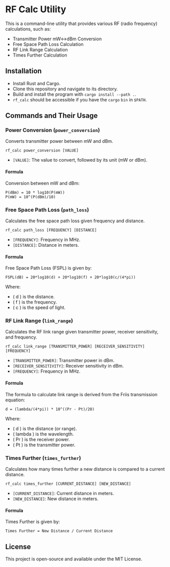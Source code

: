 # RF Calc Utility

This is a command-line utility that provides various RF (radio frequency) calculations, such as:

- Transmitter Power mW<->dBm Conversion
- Free Space Path Loss Calculation
- RF Link Range Calculation
- Times Further Calculation

## Installation

- Install Rust and Cargo.
- Clone this repository and navigate to its directory.
- Build and install the program with `cargo install --path .`.
- `rf_calc` should be accessible if you have the `cargo` `bin` in `$PATH`.

## Commands and Their Usage

### Power Conversion (`power_conversion`)

Converts transmitter power between mW and dBm.

```
rf_calc power_conversion [VALUE]
```

- `[VALUE]`: The value to convert, followed by its unit (mW or dBm).

#### Formula

Conversion between mW and dBm:

```
P(dBm) = 10 * log10(P(mW))
P(mW) = 10^(P(dBm)/10)
```

### Free Space Path Loss (`path_loss`)

Calculates the free space path loss given frequency and distance.

```
rf_calc path_loss [FREQUENCY] [DISTANCE]
```

- `[FREQUENCY]`: Frequency in MHz.
- `[DISTANCE]`: Distance in meters.

#### Formula

Free Space Path Loss (FSPL) is given by:

```
FSPL(dB) = 20*log10(d) + 20*log10(f) + 20*log10(c/(4*pi))
```

Where:
- \( d \) is the distance.
- \( f \) is the frequency.
- \( c \) is the speed of light.

### RF Link Range (`link_range`)

Calculates the RF link range given transmitter power, receiver sensitivity, and frequency.

```
rf_calc link_range [TRANSMITTER_POWER] [RECEIVER_SENSITIVITY] [FREQUENCY]
```

- `[TRANSMITTER_POWER]`: Transmitter power in dBm.
- `[RECEIVER_SENSITIVITY]`: Receiver sensitivity in dBm.
- `[FREQUENCY]`: Frequency in MHz.

#### Formula

The formula to calculate link range is derived from the Friis transmission equation:

```
d = (lambda/(4*pi)) * 10^((Pr - Pt)/20)
```

Where:
- \( d \) is the distance (or range).
- \( lambda \) is the wavelength.
- \( Pr \) is the receiver power.
- \( Pt \) is the transmitter power.

### Times Further (`times_further`)

Calculates how many times further a new distance is compared to a current distance.

```
rf_calc times_further [CURRENT_DISTANCE] [NEW_DISTANCE]
```

- `[CURRENT_DISTANCE]`: Current distance in meters.
- `[NEW_DISTANCE]`: New distance in meters.

#### Formula

Times Further is given by:

```
Times Further = New Distance / Current Distance
```

## License

This project is open-source and available under the MIT License.
